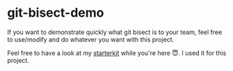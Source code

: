 # git-bisect-demo

If you want to demonstrate quickly what git bisect is to your team, feel free to use/modify and do whatever you want with this project.

Feel free to have a look at my [starterkit](https://github.com/thomas-lg/react-webpack-starterkit.git) while you're here :innocent:. I used it for this project.

